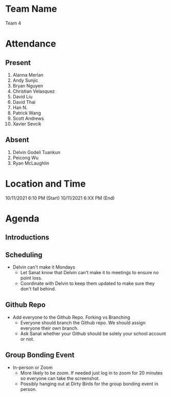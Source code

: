 # Team Name
Team 4

# Attendance
## Present
1. Alanna Merlan
2. Andy Sunjic
3. Bryan Nguyen
4. Christian Velasquez
5. David Liu
6. David Thai
7. Han N.
8. Patrick Wang
9. Scott Andrews
10. Xavier Sevcik
## Absent
1. Delvin Godeli Tuankun
2. Peicong Wu
3. Ryan McLaughlin

# Location and Time
10/11/2021 6:10 PM (Start)
10/11/2021 6:XX PM (End)

# Agenda
## Introductions
## Scheduling
* Delvin can't make it Mondays
  * Let Sanat know that Delvin can't make it to meetings to ensure no point loss.
  * Coordinate with Delvin to keep them updated to make sure they don't fall behind.

## Github Repo
* Add everyone to the Github Repo. Forking vs Branching
  * Everyone should branch the Github repo. We should assign everyone their own branch.
  * Ask Sanat whether your Github should be solely your school account or not.

## Group Bonding Event
* In-person or Zoom
  * More likely to be zoom. If needed just log in to zoom for 20 minutes so everyone can take the screenshot.
  * Possibly hanging out at Dirty Birds for the group bonding event in person.


